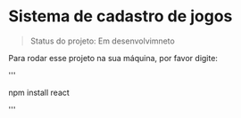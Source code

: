 # Sistema de cadastro de jogos #

>Status do projeto: Em desenvolvimneto

Para rodar esse projeto na sua máquina, por favor digite:

'''

npm install react

'''
